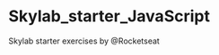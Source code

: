 # Skylab_starter_JavaScript
Skylab starter exercises by @Rocketseat
 
<!-- img src=".github/logo.png >


